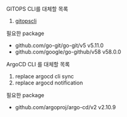 GITOPS CLI를 대체할 목록
1. [gitopscli](https://github.com/baloise/gitopscli/tree/master)

필요한 package
- github.com/go-git/go-git/v5 v5.11.0
- github.com/google/go-github/v58 v58.0.0

ArgoCD CLI 를 대체할 목록
1. replace argocd cli sync
2. replace argocd notification

필요한 package
- github.com/argoproj/argo-cd/v2 v2.10.9
